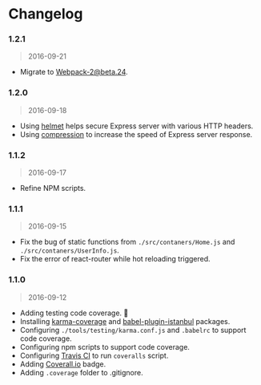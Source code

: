 # Changelog


### 1.2.1

> 2016-09-21

* Migrate to [Webpack-2@beta.24](https://github.com/webpack/webpack/releases/tag/v2.1.0-beta.24).


### 1.2.0

> 2016-09-18

* Using [helmet](https://github.com/helmetjs/helmet) helps secure Express server with various HTTP headers.
* Using [compression](https://github.com/expressjs/compression) to increase the speed of Express server response.


### 1.1.2

> 2016-09-17

* Refine NPM scripts.


### 1.1.1

> 2016-09-15

* Fix the bug of static functions from `./src/contaners/Home.js` and `./src/contaners/UserInfo.js`.
* Fix the error of react-router while hot reloading triggered.


### 1.1.0

> 2016-09-12

* Adding testing code coverage. 🎉
* Installing [karma-coverage](https://github.com/karma-runner/karma-coverage) and [babel-plugin-istanbul](https://github.com/istanbuljs/babel-plugin-istanbul) packages.
* Configuring `./tools/testing/karma.conf.js` and `.babelrc` to support code coverage.
* Configuring npm scripts to support code coverage.
* Configuring [Travis CI](https://travis-ci.org/) to run `coveralls` script.
* Adding [Coverall.io](https://coveralls.io/) badge.
* Adding `.coverage` folder to .gitignore.
